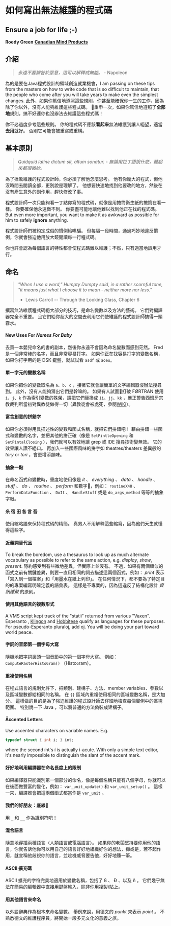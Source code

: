 # 如何寫出無法維護的程式碼

## Ensure a job for life ;-)

**Roedy Green**
 [**Canadian Mind Products**](http://mindprod.com/jgloss/unmain.html)

## 介紹

> _永遠不要歸咎於惡意，這可以解釋成無能。_ - Napoleon

為的是要在Java程式設計的領域創造就業機會，I am passing on these tips from the masters on how to write code that is so difficult to maintain, that the people who come after you will take years to make even the simplest changes. 此外，如果你篤信地遵照這些規則，你甚至能確保你一生的工作，因為除了你以外，沒有人能夠維護這些程式碼。 重申一次，如果你篤信地遵照了**全部地**規則，搞不好連你也沒辦法去維護這些程式碼！

你不必過度參考這些規則。 你的程式碼不應該**看起來**無法維護到讓人絕望，適當**去用**就好。 否則它可能會被重寫或重構。

## 基本原則

> _Quidquid latine dictum sit, altum sonatur._
> _- 無論用拉丁語說什麼，聽起來都很微妙。_

為了挫敗維護的程式設計師，你必須了解他怎麼思考。 他有你龐大的程式，但他沒時間去閱讀全部，更別說是理解了。 他想要快速地找到他要改的地方，然後在沒有產生意外的副作用，趕快修改了事。

程式設計師一次只能夠看一丁點你寫的程式碼，就像是用捲筒衛生紙的捲筒在看一樣。 你要確保他永遠做不到。 你要盡可能地讓他難以找到他正在找的程式碼。 But even more important, you want to make it as awkward as possible for him to safely **ignore** anything.

程式設計師們被約定成俗的慣例給哄騙。 但每隔一段時間，通過巧妙地違反慣例，你就會強迫他用放大鏡閱讀每一行程式碼。

你也許會認為每個語言的特性都會使程式碼難以維護；不然，只有適當地誤用才行。

## 命名

> _"When I use a word," Humpty Dumpty said, in a rather scornful tone, "it means just what I choose it to mean - neither more nor less."_
> - Lewis Carroll -- Through the Looking Glass, Chapter 6

撰寫無法維護程式碼絕大部分的技巧，是命名變數以及方法的藝術。 它們對編譯器完全不重要。 且它們給你超大的空間去利用它們使維護的程式設計師搞得一頭霧水。

#### New Uses For <cite>Names For Baby</cite>

去買一本嬰兒命名的書的副本，然後你永遠不會因為命名變數而感到茫然。 Fred 是一個非常棒的名字，而且非常容易打字。 如果你正在找容易打字的變數名稱，如果你打字用的是 DSK 鍵盤，就試試看 `asdf` 或 `aoeu`。

#### 單一字元的變數名稱

如果你把你的變數取名為 `a`、`b`、`c` ，接著它就會讓簡單的文字編輯器沒辦法搜尋到。 此外，沒有人能夠猜出它們是幹嘛的。 如果有人試圖打破 FØRTRAN 使用 `i`、`j`、`k` 作為索引變數的殊榮，請把它們替換成 `ii`、`jj`、`kk` ，嚴正警吿西班牙宗教裁判所當初對異教徒做得一切（異教徒會被處死，參閱[WiKi](https://zh.wikipedia.org/wiki/%E8%A5%BF%E7%8F%AD%E7%89%99%E5%AE%97%E6%95%99%E8%A3%81%E5%88%A4%E6%89%80)）。

#### 富含創意的拼錯字

如果你必須得用具描述性的變數和函式名稱，就把它們拼錯吧！ 藉由拼錯一些函式和變數的名字，並把其他的拼正確（像是 `SetPintleOpening` 和 `SetPintalClosing` ），我們就可以有效地讓 grep 或 IDE 搜尋技術變無效。 它的效果讓人讚不絕口。 再加入一些國際風味的拼字如 theatres/theaters 差異般的 _tory_ or _tori_ ，會更增添韻味。

#### 抽象一點

在命名函式和變數時，重度地使用像是 _it_ 、 _everything_ 、 _data_ 、 _handle_ 、 _stuff_ 、 _do_ 、 _routine_ 、 _perform_ 和數字，例如： `routineX48` 、 `PerformDataFunction` 、 `DoIt` 、 `HandleStuff` 或是 `do_args_method` 等等的抽象字眼。

#### 糸 宿 田 各 言 吾

使用縮略語來保持程式碼的精簡。 真男人不用解釋這些縮寫，因為他們天生就懂得這些字。 

#### 近義詞替代品

To break the boredom, use a thesaurus to look up as much alternate vocabulary as possible to refer to the same action, e.g. _display_, _show_, _present_. 隱約感受到有些微地差異，但實際上並沒有。 不過，如果有兩個類似的函式之前有關鍵差異，則要一直用相同的詞去描述這兩個函式，例如： _print_ 表示「寫入到一個檔案」和「用墨水在紙上列印」。 在任何情況下，都不要為了特定目的的專案編寫明確定義的語彙表。 這樣是不專業的，因為這違反了結構化設計 _資訊隱藏_ 的原則。 

#### 使用其他語言的複數形式

A VMS script kept track of the "statii" returned from various "Vaxen". Esperanto , [Klingon](http://www.kli.org/) and [Hobbitese](http://www.chriswetherell.com/hobbit) qualify as languages for these purposes. For pseudo-Esperanto pluraloj, add oj. You will be doing your part toward world peace.

#### 字詞的音節第一個字母大寫

隨機地把字詞裏頭一個音節中的第一個字母大寫。 例如： `ComputeRasterHistoGram()` （Histo`G`ram）。

#### 重複使用名稱

在程式語言的規則允許下，把類別、建構子、方法、member variables、參數以及區域變數都給相同的名稱。 在 `{}` 區域內重複使用相同的區域變數名稱，是大加分。 這樣做的目的是為了強迫維護的程式設計師去仔細地檢查每個實例中的區塊範圍。 特別說一下 Java ，可以將普通的方法偽裝成建構子。

#### Åccented Letters

Use accented characters on variable names. E.g.

```c
typedef struct { int i; } ínt;
```

where the second ínt's í is actually i-acute. With only a simple text editor, it's nearly impossible to distinguish the slant of the accent mark.

#### 好好地利用編譯器在命名長度上的限制

如果編譯器只能識別第一個部分的命名，像是每個名稱只能有八個字母，你就可以在後面做豐富的變化，例如： `var_unit_update()` 和 `var_unit_setup()` 。 這樣一來，編譯器會把這兩個函式都當作是 `var_unit` 。

#### 我們的好朋友：底線

用 `_` 和 `__` 作為識別符吧！

#### 混合語言

隨意地穿插兩種語言（人類語言或電腦語言）。 如果你的老闆堅持要你用他的語言，你就告訴他你可以用自己的語言好好地組織好你的想法，抑或是，若不起作用，就宣稱他歧視你的語言，並趁機威脅要告他，好好地賺一筆。

#### ASCII 擴充碼

ASCII 擴充的字符完美地適用於變數名稱，包括了 ß 、 Ð 、以及 ñ 。 它們幾乎無法在簡易的編輯器中直接用鍵盤輸入，除非你用複製/貼上。

#### 用其他語言來命名

以外語辭典作為根本來命名變數。 舉例來說，用德文的 _punkt_ 來表示 _point_ 。 不熟悉德文的維護程序員，將開始一段多元文化的意義之旅。